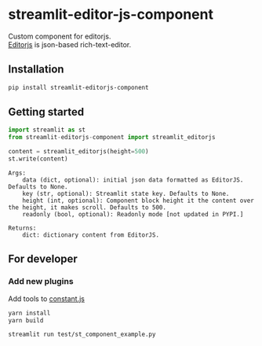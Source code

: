 # streamlit-editor-js-component

Custom component for editorjs.  
[Editorjs](https://editorjs.io/) is json-based rich-text-editor.  

## Installation
``` bash
pip install streamlit-editorjs-component
```

## Getting started

``` python
import streamlit as st
from streamlit-editorjs-component import streamlit_editorjs

content = streamlit_editorjs(height=500)
st.write(content)
```

``` plain text
Args:  
    data (dict, optional): initial json data formatted as EditorJS. Defaults to None.  
    key (str, optional): Streamlit state key. Defaults to None.  
    height (int, optional): Component block height it the content over the height, it makes scroll. Defaults to 500.
    readonly (bool, optional): Readonly mode [not updated in PYPI.]

Returns:  
    dict: dictionary content from EditorJS.
```

## For developer

### Add new plugins

Add tools to [constant.js](streamlit_editorjs_component/frontend/src/components/constant.js)  

``` bash
yarn install
yarn build
```

``` bash
streamlit run test/st_component_example.py
```
